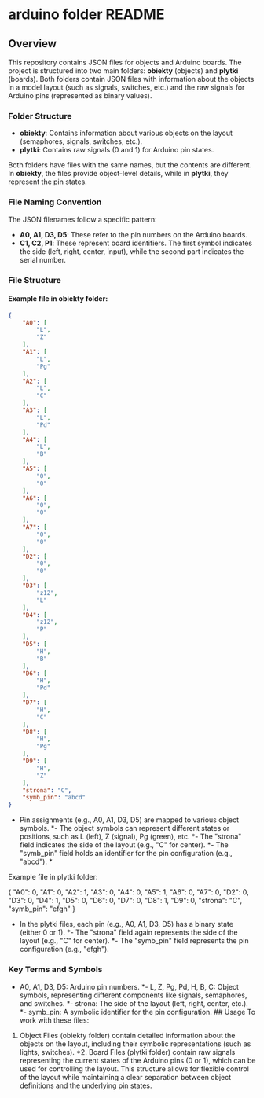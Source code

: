 # arduino folder README

## Overview

This repository contains JSON files for objects and Arduino boards. The project is structured into two main folders: **obiekty** (objects) and **plytki** (boards). Both folders contain JSON files with information about the objects in a model layout (such as signals, switches, etc.) and the raw signals for Arduino pins (represented as binary values).

### Folder Structure

- **obiekty**: Contains information about various objects on the layout (semaphores, signals, switches, etc.). 
- **plytki**: Contains raw signals (0 and 1) for Arduino pin states.

Both folders have files with the same names, but the contents are different. In **obiekty**, the files provide object-level details, while in **plytki**, they represent the pin states.

### File Naming Convention

The JSON filenames follow a specific pattern:

- **A0, A1, D3, D5**: These refer to the pin numbers on the Arduino boards.
- **C1, C2, P1**: These represent board identifiers. The first symbol indicates the side (left, right, center, input), while the second part indicates the serial number.

### File Structure

#### Example file in **obiekty** folder:

```json
{
    "A0": [
        "L",
        "Z"
    ],
    "A1": [
        "L",
        "Pg"
    ],
    "A2": [
        "L",
        "C"
    ],
    "A3": [
        "L",
        "Pd"
    ],
    "A4": [
        "L",
        "B"
    ],
    "A5": [
        "0",
        "0"
    ],
    "A6": [
        "0",
        "0"
    ],
    "A7": [
        "0",
        "0"
    ],
    "D2": [
        "0",
        "0"
    ],
    "D3": [
        "z12",
        "L"
    ],
    "D4": [
        "z12",
        "P"
    ],
    "D5": [
        "H",
        "B"
    ],
    "D6": [
        "H",
        "Pd"
    ],
    "D7": [
        "H",
        "C"
    ],
    "D8": [
        "H",
        "Pg"
    ],
    "D9": [
        "H",
        "Z"
    ],
    "strona": "C",
    "symb_pin": "abcd"
}
```

- Pin assignments (e.g., A0, A1, D3, D5) are mapped to various object symbols. *- The object symbols can represent different states or positions, such as L (left), Z (signal), Pg (green), etc. *- The "strona" field indicates the side of the layout (e.g., "C" for center). *- The "symb_pin" field holds an identifier for the pin configuration (e.g., "abcd"). *

Example file in plytki folder:

{
    "A0": 0,
    "A1": 0,
    "A2": 1,
    "A3": 0,
    "A4": 0,
    "A5": 1,
    "A6": 0,
    "A7": 0,
    "D2": 0,
    "D3": 0,
    "D4": 1,
    "D5": 0,
    "D6": 0,
    "D7": 0,
    "D8": 1,
    "D9": 0,
    "strona": "C",
    "symb_pin": "efgh"
}


- In the plytki files, each pin (e.g., A0, A1, D3, D5) has a binary state (either 0 or 1). *- The "strona" field again represents the side of the layout (e.g., "C" for center). *- The "symb_pin" field represents the pin configuration (e.g., "efgh"). 
### Key Terms and Symbols 
- A0, A1, D3, D5: Arduino pin numbers. *- L, Z, Pg, Pd, H, B, C: Object symbols, representing different components like signals, semaphores, and switches. *- strona: The side of the layout (left, right, center, etc.). *- symb_pin: A symbolic identifier for the pin configuration. ## Usage 
To work with these files: 
1. Object Files (obiekty folder) contain detailed information about the objects on the layout, including their symbolic representations (such as lights, switches). *2. Board Files (plytki folder) contain raw signals representing the current states of the Arduino pins (0 or 1), which can be used for controlling the layout. 
This structure allows for flexible control of the layout while maintaining a clear separation between object definitions and the underlying pin states. 
